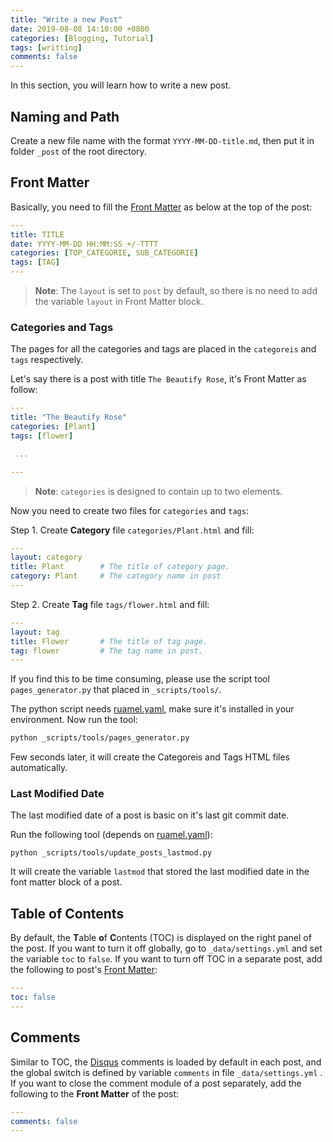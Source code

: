 ```yaml
---
title: "Write a new Post"
date: 2019-08-08 14:10:00 +0800
categories: [Blogging, Tutorial]
tags: [writting]
comments: false
---
```


In this section, you will learn how to write a new post.

## Naming and Path

Create a new file name with the format `YYYY-MM-DD-title.md`, then put it in folder `_post` of the root directory.

## Front Matter

Basically, you need to fill the [Front Matter](https://jekyllrb.com/docs/front-matter/) as below at the top of the post:

```yaml
---
title: TITLE
date: YYYY-MM-DD HH:MM:SS +/-TTTT
categories: [TOP_CATEGORIE, SUB_CATEGORIE]
tags: [TAG]
---
```

> **Note**: The `layout` is set to `post` by default, so there is no need to add the variable `layout` in Front Matter block.

### Categories and Tags

The pages for all the categories and tags are placed in the `categoreis` and `tags` respectively.

Let's say there is a post with title `The Beautify Rose`, it's Front Matter as follow:

```yaml
---
title: "The Beautify Rose"
categories: [Plant]
tags: [flower]

 ...

---
```

> **Note**: `categories` is designed to contain up to two elements.

Now you need to create two files for `categories` and `tags`:

Step 1. Create **Category** file `categories/Plant.html` and fill:

```yaml
---
layout: category
title: Plant        # The title of category page.
category: Plant     # The category name in post
---
```

Step 2. Create **Tag** file `tags/flower.html` and fill:

```yaml
---
layout: tag
title: Flower       # The title of tag page.
tag: flower         # The tag name in post.
---
```

If you find this to be time consuming, please use the script tool `pages_generator.py` that placed in `_scripts/tools/`.

The python script needs [ruamel.yaml](https://pypi.org/project/ruamel.yaml/), make sure it's installed in your environment. Now run the tool:

```bash
python _scripts/tools/pages_generator.py
```

Few seconds later, it will create the Categoreis and Tags HTML files automatically.

### Last Modified Date

The last modified date of a post is basic on it's last git commit date.

Run the following tool (depends on [ruamel.yaml](https://pypi.org/project/ruamel.yaml/)):

```shell
python _scripts/tools/update_posts_lastmod.py
```

It will create the variable `lastmod` that stored the last modified date in the font matter block of a post.

## Table of Contents

By default, the **T**able **o**f **C**ontents (TOC) is displayed on the right panel of the post. If you want to turn it off globally, go to `_data/settings.yml` and set the variable `toc` to `false`. If you want to turn off TOC in a separate post, add the following to post's [Front Matter](https://jekyllrb.com/docs/front-matter/):

```yaml
---
toc: false
---
```


## Comments

Similar to TOC, the [Disqus](https://disqus.com/) comments is loaded by default in each post, and the global switch is defined by variable `comments` in file `_data/settings.yml` . If you want to close the comment module of a post separately, add the following to the **Front Matter** of the post:

```yaml
---
comments: false
---
```


